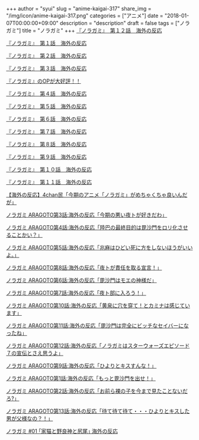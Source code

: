 +++
author = "syui"
slug = "anime-kaigai-317"
share_img = "/img/icon/anime-kaigai-317.png"
categories = ["アニメ"]
date = "2018-01-07T00:00:00+09:00"
description = "description"
draft = false
tags = ["ノラガミ"]
title = "ノラガミ"
+++
<a href="http://bonten001.blog.fc2.com/blog-entry-100.html" rel="nofollow" target="_blank" title="『ノラガミ』　第１２話　海外の反応">『ノラガミ』　第１２話　海外の反応</a>

<a href="http://bonten001.blog.fc2.com/blog-entry-39.html" rel="nofollow" target="_blank" title="『ノラガミ』　第１話　海外の反応">『ノラガミ』　第１話　海外の反応</a>

<a href="http://bonten001.blog.fc2.com/blog-entry-44.html" rel="nofollow" target="_blank" title="『ノラガミ』　第２話　海外の反応">『ノラガミ』　第２話　海外の反応</a>

<a href="http://bonten001.blog.fc2.com/blog-entry-49.html" rel="nofollow" target="_blank" title="『ノラガミ』　第３話　海外の反応">『ノラガミ』　第３話　海外の反応</a>

<a href="http://bonten001.blog.fc2.com/blog-entry-51.html" rel="nofollow" target="_blank" title="『ノラガミ』のOPが大好評！！">『ノラガミ』のOPが大好評！！</a>

<a href="http://bonten001.blog.fc2.com/blog-entry-55.html" rel="nofollow" target="_blank" title="『ノラガミ』　第４話　海外の反応">『ノラガミ』　第４話　海外の反応</a>

<a href="http://bonten001.blog.fc2.com/blog-entry-60.html" rel="nofollow" target="_blank" title="『ノラガミ』　第５話　海外の反応">『ノラガミ』　第５話　海外の反応</a>

<a href="http://bonten001.blog.fc2.com/blog-entry-64.html" rel="nofollow" target="_blank" title="『ノラガミ』　第６話　海外の反応">『ノラガミ』　第６話　海外の反応</a>

<a href="http://bonten001.blog.fc2.com/blog-entry-69.html" rel="nofollow" target="_blank" title="『ノラガミ』　第７話　海外の反応">『ノラガミ』　第７話　海外の反応</a>

<a href="http://bonten001.blog.fc2.com/blog-entry-80.html" rel="nofollow" target="_blank" title="『ノラガミ』　第８話　海外の反応">『ノラガミ』　第８話　海外の反応</a>

<a href="http://bonten001.blog.fc2.com/blog-entry-85.html" rel="nofollow" target="_blank" title="『ノラガミ』　第９話　海外の反応">『ノラガミ』　第９話　海外の反応</a>

<a href="http://bonten001.blog.fc2.com/blog-entry-90.html" rel="nofollow" target="_blank" title="『ノラガミ』　第１０話　海外の反応">『ノラガミ』　第１０話　海外の反応</a>

<a href="http://bonten001.blog.fc2.com/blog-entry-95.html" rel="nofollow" target="_blank" title="『ノラガミ』　第１１話　海外の反応">『ノラガミ』　第１１話　海外の反応</a>

<a href="http://cosmoneapolitan.blog.fc2.com/blog-entry-307.html" rel="nofollow" target="_blank" title="【海外の反応】4chan民「今期のアニメ「ノラガミ」がめちゃくちゃ良いんだが」">【海外の反応】4chan民「今期のアニメ「ノラガミ」がめちゃくちゃ良いんだが」</a>

<a href="http://kaigai-otaku.jp/%E3%83%8E%E3%83%A9%E3%82%AC%E3%83%9F-aragoto/%E3%83%8E%E3%83%A9%E3%82%AC%E3%83%9F-aragoto%E7%AC%AC2%E8%A9%B1%E6%B5%B7%E5%A4%96%E3%81%AE%E5%8F%8D%E5%BF%9C%E3%80%8C%E3%81%8A%E5%89%8D%E3%82%89%E8%A3%B8%E3%81%AE%E5%AD%90%E3%82%92%E4%BB%8A%E3%81%BE-2" rel="nofollow" target="_blank" title="ノラガミ ARAGOTO第3話:海外の反応「今期の悪い夜トが好きだわ」">ノラガミ ARAGOTO第3話:海外の反応「今期の悪い夜トが好きだわ」</a>

<a href="http://kaigai-otaku.jp/%E3%83%8E%E3%83%A9%E3%82%AC%E3%83%9F-aragoto/%E3%83%8E%E3%83%A9%E3%82%AC%E3%83%9F-aragoto%E7%AC%AC4%E8%A9%B1%E6%B5%B7%E5%A4%96%E3%81%AE%E5%8F%8D%E5%BF%9C%E3%80%8C%E9%99%B8%E5%B7%B4%E3%81%AE%E6%9C%80%E7%B5%82%E7%9B%AE%E7%9A%84%E3%81%AF%E6%AF%98" rel="nofollow" target="_blank" title="ノラガミ ARAGOTO第4話:海外の反応「陸巴の最終目的は毘沙門をロリ化させることかい？」">ノラガミ ARAGOTO第4話:海外の反応「陸巴の最終目的は毘沙門をロリ化させることかい？」</a>

<a href="http://kaigai-otaku.jp/%E3%83%8E%E3%83%A9%E3%82%AC%E3%83%9F-aragoto/%E3%83%8E%E3%83%A9%E3%82%AC%E3%83%9F-aragoto%E7%AC%AC5%E8%A9%B1%E6%B5%B7%E5%A4%96%E3%81%AE%E5%8F%8D%E5%BF%9C%E3%80%8C%E5%85%86%E9%BA%BB%E3%81%AF%E3%81%B2%E3%81%A9%E3%81%84%E6%AD%BB%E3%81%AB%E6%96%B9" rel="nofollow" target="_blank" title=" ノラガミ ARAGOTO第5話:海外の反応「兆麻はひどい死に方をしないほうがいいよ。」"> ノラガミ ARAGOTO第5話:海外の反応「兆麻はひどい死に方をしないほうがいいよ。」</a>

<a href="http://kaigai-otaku.jp/%E3%83%8E%E3%83%A9%E3%82%AC%E3%83%9F-aragoto/%E3%83%8E%E3%83%A9%E3%82%AC%E3%83%9F-aragoto%E7%AC%AC8%E8%A9%B1%E6%B5%B7%E5%A4%96%E3%81%AE%E5%8F%8D%E5%BF%9C%E3%80%8C%E5%A4%9C%E3%83%88%E3%81%8C%E8%B2%AC%E4%BB%BB%E3%82%92%E5%8F%96%E3%82%8B%E5%AE%A3" rel="nofollow" target="_blank" title="ノラガミ ARAGOTO第8話:海外の反応「夜トが責任を取る宣言！」">ノラガミ ARAGOTO第8話:海外の反応「夜トが責任を取る宣言！」</a>

<a href="http://kaigai-otaku.jp/%E3%83%8E%E3%83%A9%E3%82%AC%E3%83%9F-aragoto/2203" rel="nofollow" target="_blank" title="ノラガミ ARAGOTO第6話:海外の反応「毘沙門はモエの神様だ」">ノラガミ ARAGOTO第6話:海外の反応「毘沙門はモエの神様だ」</a>

<a href="http://kaigai-otaku.jp/%E3%83%8E%E3%83%A9%E3%82%AC%E3%83%9F-aragoto/2442" rel="nofollow" target="_blank" title="ノラガミ ARAGOTO第7話:海外の反応「夜ト部に入ろう！」">ノラガミ ARAGOTO第7話:海外の反応「夜ト部に入ろう！」</a>

<a href="http://kaigai-otaku.jp/%E3%83%8E%E3%83%A9%E3%82%AC%E3%83%9F-aragoto/nga10" rel="nofollow" target="_blank" title="ノラガミ ARAGOTO第10話:海外の反応「黄泉に穴を穿て！とカミナは感じています」">ノラガミ ARAGOTO第10話:海外の反応「黄泉に穴を穿て！とカミナは感じています」</a>

<a href="http://kaigai-otaku.jp/%E3%83%8E%E3%83%A9%E3%82%AC%E3%83%9F-aragoto/nga11" rel="nofollow" target="_blank" title="ノラガミ ARAGOTO第11話:海外の反応「毘沙門は完全にビッチなセイバーになったね」">ノラガミ ARAGOTO第11話:海外の反応「毘沙門は完全にビッチなセイバーになったね」</a>

<a href="http://kaigai-otaku.jp/%E3%83%8E%E3%83%A9%E3%82%AC%E3%83%9F-aragoto/nga12" rel="nofollow" target="_blank" title="ノラガミ ARAGOTO第12話:海外の反応「ノラガミはスターウォーズエピソード７の宣伝とさえ思うよ」">ノラガミ ARAGOTO第12話:海外の反応「ノラガミはスターウォーズエピソード７の宣伝とさえ思うよ」</a>

<a href="http://kaigai-otaku.jp/%E3%83%8E%E3%83%A9%E3%82%AC%E3%83%9F-aragoto/nga9" rel="nofollow" target="_blank" title="ノラガミ ARAGOTO第9話:海外の反応「ひよりとキスすんな！」">ノラガミ ARAGOTO第9話:海外の反応「ひよりとキスすんな！」</a>

<a href="http://kaigai-otaku.jp/%e3%83%8e%e3%83%a9%e3%82%ac%e3%83%9f-aragoto/%e3%83%8e%e3%83%a9%e3%82%ac%e3%83%9f-aragoto%e7%ac%ac1%e8%a9%b1%e6%b5%b7%e5%a4%96%e3%81%ae%e5%8f%8d%e5%bf%9c%e3%80%8c%e3%82%82%e3%81%a3%e3%81%a8%e6%af%98%e6%b2%99%e9%96%80%e3%82%92%e5%87%ba%e3%81%9b" rel="nofollow" target="_blank" title="ノラガミ ARAGOTO第1話:海外の反応「もっと毘沙門を出せ！」">ノラガミ ARAGOTO第1話:海外の反応「もっと毘沙門を出せ！」</a>

<a href="http://kaigai-otaku.jp/%e3%83%8e%e3%83%a9%e3%82%ac%e3%83%9f-aragoto/%e3%83%8e%e3%83%a9%e3%82%ac%e3%83%9f-aragoto%e7%ac%ac2%e8%a9%b1%e6%b5%b7%e5%a4%96%e3%81%ae%e5%8f%8d%e5%bf%9c%e3%80%8c%e3%81%8a%e5%89%8d%e3%82%89%e8%a3%b8%e3%81%ae%e5%ad%90%e3%82%92%e4%bb%8a%e3%81%be" rel="nofollow" target="_blank" title="ノラガミ ARAGOTO第2話:海外の反応「お前ら裸の子を今まで見たことないだろ?」">ノラガミ ARAGOTO第2話:海外の反応「お前ら裸の子を今まで見たことないだろ?」</a>

<a href="http://kaigai-otaku.jp/noragamiaragoto/nga13" rel="nofollow" target="_blank" title="ノラガミ ARAGOTO第13話:海外の反応「待て待て待て・・・ひよりとキスした男が父様なの？！」">ノラガミ ARAGOTO第13話:海外の反応「待て待て待て・・・ひよりとキスした男が父様なの？！」</a>

<a href="http://subculkan.blog.fc2.com/blog-entry-15.html" rel="nofollow" target="_blank" title="ノラガミ #01 ｢家猫と野良神と尻尾｣ 海外の反応">ノラガミ #01 ｢家猫と野良神と尻尾｣ 海外の反応</a>
